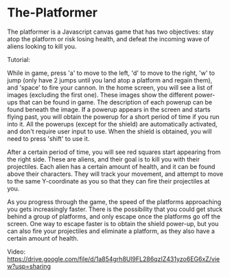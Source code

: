 # The-Platformer

The platformer is a Javascript canvas game that has two objectives: stay atop the platform or risk losing health, and defeat the incoming wave of aliens looking to kill you.

Tutorial:

While in game, press 'a' to move to the left, 'd' to move to the right, 'w' to jump (only have 2 jumps until you land atop a platform and regain them), and 'space' to fire your cannon. In the home screen, you will see a list of images (excluding the first one). These images show the different power-ups that can be found in game. The description of each powerup can be found beneath the image. If a powerup appears in the screen and starts flying past, you will obtain the powerup for a short period of time if you run into it. All the powerups (except for the shield) are automatically activated, and don't require user input to use. When the shield is obtained, you will need to press 'shift' to use it.

After a certain period of time, you will see red squares start appearing from the right side. These are aliens, and their goal is to kill you with their projectiles. Each alien has a certain amount of health, and it can be found above their characters. They will track your movement, and attempt to move to the same Y-coordinate as you so that they can fire their projectiles at you. 

As you progress through the game, the speed of the platforms approaching you gets increasingly faster. There is the possibility that you could get stuck behind a group of platforms, and only escape once the platforms go off the screen. One way to escape faster is to obtain the shield power-up, but you can also fire your projectiles and eliminate a platform, as they also have a certain amount of health.

Video: https://drive.google.com/file/d/1a854grh8Ul9FL286qzIZ431yzo6EG6xZ/view?usp=sharing
